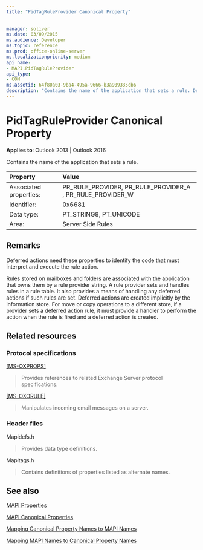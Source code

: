 ```yaml
---
title: "PidTagRuleProvider Canonical Property"
 
 
manager: soliver
ms.date: 03/09/2015
ms.audience: Developer
ms.topic: reference
ms.prod: office-online-server
ms.localizationpriority: medium
api_name:
- MAPI.PidTagRuleProvider
api_type:
- COM
ms.assetid: 64f80a03-9ba4-495a-9666-b3a909335cb6
description: "Contains the name of the application that sets a rule. Deferred actions need these properties to identify the code that must interpret and run the rule action."
---
```


# PidTagRuleProvider Canonical Property

  
  
**Applies to**: Outlook 2013 | Outlook 2016 
  
Contains the name of the application that sets a rule.
  
|Property |Value |
|:-----|:-----|
|Associated properties:  <br/> |PR_RULE_PROVIDER, PR_RULE_PROVIDER_A , PR_RULE_PROVIDER_W  <br/> |
|Identifier:  <br/> |0x6681  <br/> |
|Data type:  <br/> |PT_STRING8, PT_UNICODE  <br/> |
|Area:  <br/> |Server Side Rules  <br/> |
   
## Remarks

Deferred actions need these properties to identify the code that must interpret and execute the rule action.
  
Rules stored on mailboxes and folders are associated with the application that owns them by a rule provider string. A rule provider sets and handles rules in a rule table. It also provides a means of handling any deferred actions if such rules are set. Deferred actions are created implicitly by the information store. For move or copy operations to a different store, if a provider sets a deferred action rule, it must provide a handler to perform the action when the rule is fired and a deferred action is created.
  
## Related resources

### Protocol specifications

[[MS-OXPROPS]](https://msdn.microsoft.com/library/f6ab1613-aefe-447d-a49c-18217230b148%28Office.15%29.aspx)
  
> Provides references to related Exchange Server protocol specifications.
    
[[MS-OXORULE]](https://msdn.microsoft.com/library/70ac9436-501e-43e2-9163-20d2b546b886%28Office.15%29.aspx)
  
> Manipulates incoming email messages on a server.
    
### Header files

Mapidefs.h
  
> Provides data type definitions.
    
Mapitags.h
  
> Contains definitions of properties listed as alternate names.
    
## See also



[MAPI Properties](mapi-properties.md)
  
[MAPI Canonical Properties](mapi-canonical-properties.md)
  
[Mapping Canonical Property Names to MAPI Names](mapping-canonical-property-names-to-mapi-names.md)
  
[Mapping MAPI Names to Canonical Property Names](mapping-mapi-names-to-canonical-property-names.md)

